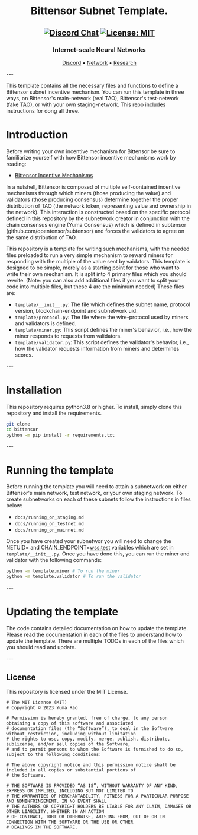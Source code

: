 
<div align="center">

# **Bittensor Subnet Template.** <!-- omit in toc -->
[![Discord Chat](https://img.shields.io/discord/308323056592486420.svg)](https://discord.gg/bittensor)
[![License: MIT](https://img.shields.io/badge/License-MIT-yellow.svg)](https://opensource.org/licenses/MIT) 
---
### Internet-scale Neural Networks <!-- omit in toc -->

[Discord](https://discord.gg/bittensor) • [Network](https://taostats.io/) • [Research](https://bittensor.com/whitepaper)

</div>
---

This template contains all the necessary files and functions to define a Bittensor subnet incentive mechanism. You can run this template in three ways,
on Bittensor's main-network (real TAO), Bittensor's test-network (fake TAO), or with your own staging-network. This repo includes instructions for dong all three.

# Introduction
Before writing your own incentive mechanism for Bittensor be sure to familiarize yourself with how Bittensor incentive mechanisms work by reading:
- [Bittensor Incentive Mechanisms](https://docs.bittensor.com/incentive_mechanisms.html)

In a nutshell, Bittensor is composed of multiple self-contained incentive mechanisms through which miners (those producing the value) and validators (those producing consensus) determine together the proper distribution of TAO (the network token, representing value and ownership in the network). This interaction is constructed based on the specific protocol defined in this repository by the subnetwork creator in conjunction with the chain consensus engine (Yuma Consensus) which is defined in subtensor (github.com/opentensor/subtensor) and forces the validators to agree on the same distribution of TAO.

This repository is a template for writing such mechanisms, with the needed files preloaded to run a very simple mechanism to reward miners for responding with the multiple of the value sent by vaidators. This template is designed to be simple, merely as a starting point for those who want to write their own mechanism.
It is split into 4 primary files which you should rewrite. (Note: you can also add additional files if you want to split your code into multiple files, but these 4 are the minimum needed) 
These files are:
- `template/__init__.py`: The file which defines the subnet name, protocol version, blockchain-endpoint and subnetwork uid.
- `template/protocol.py`: The file where the wire-protocol used by miners and validators is defined.
- `template/miner.py`: This script defines the miner's behavior, i.e., how the miner responds to requests from validators.
- `template/validator.py`: This script defines the validator's behavior, i.e., how the validator requests information from miners and determines scores.

</div>
---

# Installation
This repository requires python3.8 or higher. To install, simply clone this repository and install the requirements.
```bash
git clone 
cd bittensor
python -m pip install -r requirements.txt
```

</div>
---

# Running the template
Before running the template you will need to attain a subnetwork on either Bittensor's main network, test network, or your own staging network. To create subnetworks on each of these subnets follow the instructions in files below:
- `docs/running_on_staging.md`
- `docs/running_on_testnet.md`
- `docs/running_on_mainnet.md`

Once you have created your subnetwor you will need to change the NETUID=<your netuid> and CHAIN_ENDPOINT=<wss:test> variables which are set in `template/__init__.py`.
Once you have done this, you can run the miner and validator with the following commands:
```bash
python -m template.miner # To run the miner
python -m template.validator # To run the validator
```

</div>
---

# Updating the template
The code contains detailed documentation on how to update the template. Please read the documentation in each of the files to understand how to update the template. There are multiple TODOs in each of the files which you should read and update.

</div>
---

## License
This repository is licensed under the MIT License.
```text
# The MIT License (MIT)
# Copyright © 2023 Yuma Rao

# Permission is hereby granted, free of charge, to any person obtaining a copy of this software and associated
# documentation files (the “Software”), to deal in the Software without restriction, including without limitation
# the rights to use, copy, modify, merge, publish, distribute, sublicense, and/or sell copies of the Software,
# and to permit persons to whom the Software is furnished to do so, subject to the following conditions:

# The above copyright notice and this permission notice shall be included in all copies or substantial portions of
# the Software.

# THE SOFTWARE IS PROVIDED “AS IS”, WITHOUT WARRANTY OF ANY KIND, EXPRESS OR IMPLIED, INCLUDING BUT NOT LIMITED TO
# THE WARRANTIES OF MERCHANTABILITY, FITNESS FOR A PARTICULAR PURPOSE AND NONINFRINGEMENT. IN NO EVENT SHALL
# THE AUTHORS OR COPYRIGHT HOLDERS BE LIABLE FOR ANY CLAIM, DAMAGES OR OTHER LIABILITY, WHETHER IN AN ACTION
# OF CONTRACT, TORT OR OTHERWISE, ARISING FROM, OUT OF OR IN CONNECTION WITH THE SOFTWARE OR THE USE OR OTHER
# DEALINGS IN THE SOFTWARE.
```

